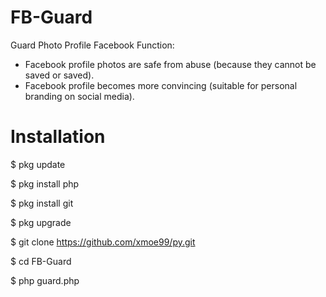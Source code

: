 # FB-Guard
Guard Photo Profile Facebook
Function:
* Facebook profile photos are safe from abuse (because they cannot be saved or saved).
* Facebook profile becomes more convincing (suitable for personal branding on social media).
# Installation

$ pkg update

$ pkg install php

$ pkg install git

$ pkg upgrade

$ git clone https://github.com/xmoe99/py.git

$ cd FB-Guard

$ php guard.php